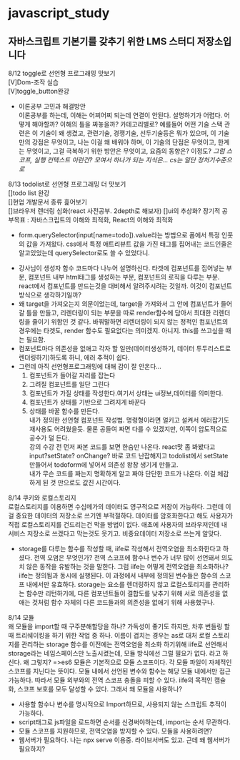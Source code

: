 # javascript_study

## 자바스크립트 기본기를 갖추기 위한 LMS 스터디 저장소입니다

8/12 toggle로 선언형 프로그래밍 맛보기<br>
[V]Dom-조작 실습<br>
[V]toggle_button완강<br>

- 이론공부 고민과 해결방안<br>
  이론공부를 하는데, 이해는 어찌어찌 되는데 연결이 안된다. 설명하기가 어렵다. 어떻게 해야할까? 이해의 틀을 짜놓을까? 카테고리별로?
  예를들어 어떤 기술 스택 관련은
  이 기술이 왜 생겼고, 관련기술, 경쟁기술, 선두기술등은 뭐가 있으며, 이 기술만의 강점은 무엇이고, 나는 이걸 왜 배워야 하며,
  이 기술의 단점은 무엇이고, 한계는 무엇이고, 그걸 극복하기 위한 방안은 무엇이고, 요즘의 동향은? 이정도?
  <i>그럼 스코프, 실행 컨텍스트 이런건?
  모여서 하나가 되는 지식은...
  cs는 일단 정처기수준으로</i>

8/13 todolist로 선언형 프로그래밍 더 맛보기<br>
[]todo list 완강 <br>
[]현업 개발문서 종류 흝어보기<br>
[]브라우저 렌더링 심화(react 사전공부. 2depth로 해보자)
[]ui의 추상화?
장기적 공부목표 : 자바스크립트의 이해와 최적화, React의 이해와 최적화<br>

- form.querySelector(input[name=todo]).value라는 방법으로 폼에서 특정 인풋의 값을 가져왔다. css에서 특정 애트리뷰트 값을 가진 태그를 집어내는 코드인줄은 알고있었는데 querySelector로도 쓸 수 있었다니.

* 강사님이 생성자 함수 코드마다 나누어 설명하신다. 타겟에 컴포넌트를 집어넣는 부분, 컴포넌트 내부 html태그를 생성하는 부분, 컴포넌트의 로직을 다루는 부분. react에서 컴포넌트를 만드는것을 대비해서 알려주시려는 것일까. 이것이 컴포넌트 방식으로 생각하기일까?
* 왜 target을 가져오는지 의문이었는데, target을 가져와서 그 안에 컴포넌트가 들어갈 틀을 만들고, 리렌더링이 되는 부분을 따로 render함수에 담아서 최대한 리렌더링을 줄이기 위함인 것 같다. 바꿔말하면 리렌더링이 되지 않는 정적인 컴포넌트의 경우에는 타겟도, render 함수도 필요없다는 의미겠지. 아니지. this를 쓰고싶을 때는 필요함.
* 컴포넌트마다 의존성을 없애고 각자 할 일만(데이터생성하기, 데이터 투두리스트로 렌더링하기)하도록 하니, 에러 추적이 쉽다.
* 그런데 아직 선언형프로그래밍에 대해 감이 잘 안온다...<br>
  1. 컴포넌트가 들어갈 자리를 잡는다
  2. 그려질 컴포넌트를 일단 그린다
  3. 컴포넌트가 가질 상태를 작성한다.여기서 상태는 ui정보,데이터를 의미한다.
  4. 컴포넌트가 상태를 기반으로 그려지게 바꾼다
  5. 상태를 바꿀 함수를 만든다.<br>
     내가 정의한 선언형 컴포넌트 작성법.
     명령형이라면 얼키고 설켜서 에러잡기도 재사용도 어려웠을듯. 물론 공들여 짜면 다를 수 있겠지만,
     이쪽이 압도적으로 공수가 덜 든다. <br>
     강의 수강 전 먼저 짜본 코드를 보면 한숨만 나온다. react맛 좀 봐봤다고 input?setState? onChange? 바로 코드 난잡해지고 todolist에서 setState만들어서 todoform에 넣어서 의존성 왕창 생기게 만들고. <br>내가 무슨 코드를 짜는지 명확하게 알고 짜야 단단한 코드가 나온다. 이걸 체감하게 된 것 만으로도 값진 시간이다.

8/14 쿠키와 로컬스토리지<br>
로컬스토리지를 이용하면 수십메가의 데이터도 영구적으로 저장이 가능하다. 그런데 이걸 중요한 데이터의 저장소로 쓰기엔 부적절하다. 데이터를 암호화한다고 해도 사용자가 직접 로컬스토리지를 건드리는건 막을 방법이 없다. 애초에 사용자의 브라우저인데 내 서비스 저장소로 쓰겠다고 막는것도 웃기고. 비중요데이터 저장소로 쓰는게 알맞다.

- storage를 다루는 함수를 작성할 때, iife로 작성해서 전역오염을 최소화한다고 하셨다. 전역 오염은 무엇인가? 전역 스코프에 함수나 변수가 너무 많이 선언돼서 의도치 않은 동작을 유발하는 것을 말한다.
  그럼 iife는 어떻게 전역오염을 최소화하나?
  iife는 정의됨과 동시에 실행된다. 이 과정에서 내부에 정의된 변수들은 함수의 스코프 내에서만 유효하다. storage는 요소를 렌더링하지 않고 로컬스토리지를 관리하는 함수만 리턴하기에, 다른 컴포넌트들이 결합도를 낮추기 위해 서로 의존성을 없애는 것처럼 함수 자체의 다른 코드들과의 의존성을 없애기 위해 사용했구나.

8/14 모듈<br>
왜 모듈을 import할 때 구주분해할당을 하나? 가독성이 좋기도 하지만, 차후 번들링 할 때 트리쉐이킹을 하기 위한 작업 중 하나. 이름이 겹치는 경우는 as로 대처
로컬 스토리지를 관리하는 storage 함수를 이전에는 전역오염을 최소화 하기위해 iife로 선언해서 storage라는 네임스페이스만 노출시켰는데, 모듈 방식에선 그럴 필요가 없다. 라고 하신다.
왜 그렇지?
=>es6 모듈은 기본적으로 모듈 스코프이다. 각 모듈 파일이 자체적인 스코프를 지닌다는 뜻이다.
모듈 내에서 선언된 변수와 함수는 해당 모듈 내에서만 접근 가능하다. 따라서 모듈 외부와의 전역 스코프 충돌을 피할 수 있다. iife의 목적인 캡슐화, 스코프 보호를 모두 달성할 수 있다.
그래서 왜 모듈을 사용하나?

- 사용할 함수나 변수를 명시적으로 Import하므로, 사용되지 않는 스크립트 추적이 가능하다.
- script태그로 js파일을 로드하면 순서를 신경써야하는데, import는 순서 무관하다.
- 모듈 스코프를 지원하므로, 전역오염을 방지할 수 있다.
  모듈을 사용하려면?
- 웹서버가 필요하다. 나는 npx serve 이용중. 라이브서버도 있고. 근데 왜 웹서버가 필요하지?
